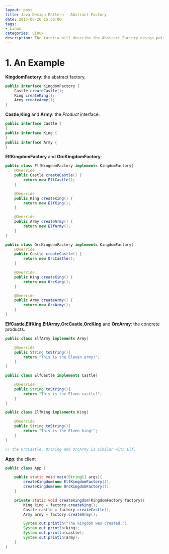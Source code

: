 ```yaml
---
layout: post
title: Java Design Pattern - Abstract Factory
date: 2015-06-26 15:30:00
tags:
- Linux
categories: Linux
description: The tutoria will describe the Abstract Factory design pattern in Java.
---
```


# 1. An Example
**KingdomFactory**: the abstract factory.
```java
public interface KingdomFactory {
    Castle createCastle();
    King createKing();
    Army createArmy();
}
```
**Castle**,**King** and **Army**: the *Product* interface.
```java
public interface Castle {
}
public interface King {
}
public interface Army {
}
```
**ElfKingdomFactory** and **OrcKingdomFactory**:
```java
public class ElfKingdomFactory implements KingdomFactory{
    @Override
    public Castle createCastle() {
        return new ElfCastle();
    }

    @Override
    public King createKing() {
        return new ElfKing();
    }

    @Override
    public Army createArmy() {
        return new ElfArmy();
    }
}

public class OrcKingdomFactory implements KingdomFactory{
    @Override
    public Castle createCastle() {
        return new OrcCastle();
    }

    @Override
    public King createKing() {
        return new OrcKing();
    }

    @Override
    public Army createArmy() {
        return new OrcArmy();
    }
}
```
**ElfCastle**,**ElfKing**,**ElfArmy**,**OrcCastle**,**OrcKing** and **OrcArmy**: the concrete products.
```java
public class ElfArmy implements Army{

    @Override
    public String toString(){
        return "This is the Eleven army!";
    }
}

public class ElfCastle implements Castle{

    @Override
    public String toString(){
        return "This is the Elven castle!";
    }
}

public class ElfKing implements King{

    @Override
    public String toString(){
        return "This is the Elven king!";
    }
}

// the OrcCastle, OrcKing and OrcArmy is similar with Elf.
```
**App**: the client
```java
public class App {

    public static void main(String[] args){
        createKingdom(new ElfKingdomFactory());
        createKingdom(new OrcKingdomFactory());
    }

    private static void createKingdom(KingdomFactory factory){
        King king = factory.createKing();
        Castle castle = factory.createCastle();
        Army army = factory.createArmy();

        System.out.println("The kingdom was created.");
        System.out.println(king);
        System.out.println(castle);
        System.out.println(army);
    }
}
```



